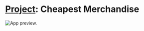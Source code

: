 <!-- hotfix: KaTeX -->
<!-- https://github.com/yzane/vscode-markdown-pdf/issues/21/ -->
<script type="text/javascript" src="http://cdn.mathjax.org/mathjax/latest/MathJax.js?config=TeX-AMS-MML_HTMLorMML"></script>
<script type="text/x-mathjax-config">MathJax.Hub.Config({ tex2jax: { inlineMath: [['$', '$']] }, messageStyle: 'none' });</script>

# [Project](https://github.com/hendraanggrian/IIT-CS430/blob/assets/assignments/proj.pdf): Cheapest Merchandise

![App preview.](https://github.com/hendraanggrian/IIT-CS430/raw/assets/cheapest-merchandise/preview.png)
